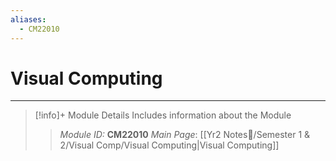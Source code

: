 ```yaml
---
aliases:
  - CM22010
---
```

# Visual Computing
---
> [!info]+ Module Details
> Includes information about the Module
> > *Module ID:* **CM22010**
> > *Main Page*: [[Yr2 Notes📘/Semester 1 & 2/Visual Comp/Visual Computing|Visual Computing]]
